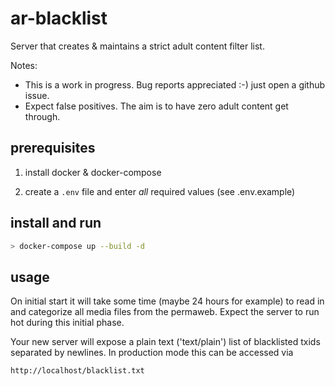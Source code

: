 # ar-blacklist

Server that creates & maintains a strict adult content filter list.

Notes: 
- This is a work in progress. Bug reports appreciated :-) just open a github issue.
- Expect false positives. The aim is to have zero adult content get through.


## prerequisites

1. install docker & docker-compose

2. create a `.env` file and enter *all* required values (see .env.example)

## install and run

```bash
> docker-compose up --build -d
```

## usage

On initial start it will take some time (maybe 24 hours for example) to read in and categorize all media files from the permaweb. Expect the server to run hot during this initial phase.

Your new server will expose a plain text ('text/plain') list of blacklisted txids separated by newlines. In production mode this can be accessed via 
```
http://localhost/blacklist.txt
```
